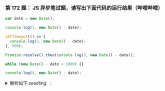 ### 第 172 题： JS 异步笔试题，请写出下面代码的运行结果（哔哩哔哩）

```javascript
var date = new Date();

console.log(1, new Date() - date);

setTimeout(() => {
  console.log(2, new Date() - date);
}, 500);

Promise.resolve().then(console.log(3, new Date() - date));

while (new Date() - date < 1000) {}

console.log(4, new Date() - date);
```

<details>
  <summary>
  解析如下:seedling: ：
  </summary>
注：首先then函数的参数如何不是函数的话，立即执行

1，3，4，2

</details>
